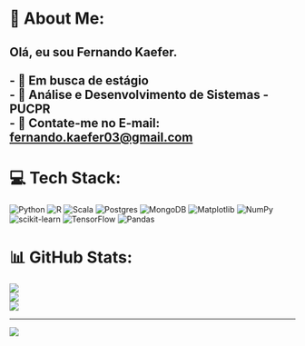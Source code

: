 # 💫 About Me:
## Olá, eu sou Fernando Kaefer.<br><br>- 🔭 Em busca de estágio<br>- 🌱 Análise e Desenvolvimento de Sistemas - PUCPR<br>- 📩 Contate-me no E-mail: fernando.kaefer03@gmail.com


# 💻 Tech Stack:
![Python](https://img.shields.io/badge/python-3670A0?style=for-the-badge&logo=python&logoColor=ffdd54) ![R](https://img.shields.io/badge/r-%23276DC3.svg?style=for-the-badge&logo=r&logoColor=white) ![Scala](https://img.shields.io/badge/scala-%23DC322F.svg?style=for-the-badge&logo=scala&logoColor=white) ![Postgres](https://img.shields.io/badge/postgres-%23316192.svg?style=for-the-badge&logo=postgresql&logoColor=white) ![MongoDB](https://img.shields.io/badge/MongoDB-%234ea94b.svg?style=for-the-badge&logo=mongodb&logoColor=white) ![Matplotlib](https://img.shields.io/badge/Matplotlib-%23ffffff.svg?style=for-the-badge&logo=Matplotlib&logoColor=black) ![NumPy](https://img.shields.io/badge/numpy-%23013243.svg?style=for-the-badge&logo=numpy&logoColor=white) ![scikit-learn](https://img.shields.io/badge/scikit--learn-%23F7931E.svg?style=for-the-badge&logo=scikit-learn&logoColor=white) ![TensorFlow](https://img.shields.io/badge/TensorFlow-%23FF6F00.svg?style=for-the-badge&logo=TensorFlow&logoColor=white) ![Pandas](https://img.shields.io/badge/pandas-%23150458.svg?style=for-the-badge&logo=pandas&logoColor=white)
# 📊 GitHub Stats:
![](https://github-readme-stats.vercel.app/api?username=fernandokaefer&theme=gotham&hide_border=true&include_all_commits=false&count_private=true)<br/>
![](https://github-readme-streak-stats.herokuapp.com/?user=fernandokaefer&theme=gotham&hide_border=true)<br/>
![](https://github-readme-stats.vercel.app/api/top-langs/?username=fernandokaefer&theme=gotham&hide_border=true&include_all_commits=false&count_private=true&layout=compact)

---
[![](https://visitcount.itsvg.in/api?id=fernandokaefer&icon=0&color=0)](https://visitcount.itsvg.in)

<!-- Proudly created with GPRM ( https://gprm.itsvg.in ) -->